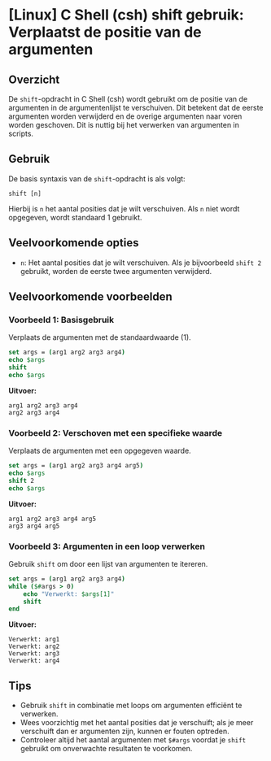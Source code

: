 # [Linux] C Shell (csh) shift gebruik: Verplaatst de positie van de argumenten

## Overzicht
De `shift`-opdracht in C Shell (csh) wordt gebruikt om de positie van de argumenten in de argumentenlijst te verschuiven. Dit betekent dat de eerste argumenten worden verwijderd en de overige argumenten naar voren worden geschoven. Dit is nuttig bij het verwerken van argumenten in scripts.

## Gebruik
De basis syntaxis van de `shift`-opdracht is als volgt:

```
shift [n]
```

Hierbij is `n` het aantal posities dat je wilt verschuiven. Als `n` niet wordt opgegeven, wordt standaard 1 gebruikt.

## Veelvoorkomende opties
- `n`: Het aantal posities dat je wilt verschuiven. Als je bijvoorbeeld `shift 2` gebruikt, worden de eerste twee argumenten verwijderd.

## Veelvoorkomende voorbeelden

### Voorbeeld 1: Basisgebruik
Verplaats de argumenten met de standaardwaarde (1).

```csh
set args = (arg1 arg2 arg3 arg4)
echo $args
shift
echo $args
```
**Uitvoer:**
```
arg1 arg2 arg3 arg4
arg2 arg3 arg4
```

### Voorbeeld 2: Verschoven met een specifieke waarde
Verplaats de argumenten met een opgegeven waarde.

```csh
set args = (arg1 arg2 arg3 arg4 arg5)
echo $args
shift 2
echo $args
```
**Uitvoer:**
```
arg1 arg2 arg3 arg4 arg5
arg3 arg4 arg5
```

### Voorbeeld 3: Argumenten in een loop verwerken
Gebruik `shift` om door een lijst van argumenten te itereren.

```csh
set args = (arg1 arg2 arg3 arg4)
while ($#args > 0)
    echo "Verwerkt: $args[1]"
    shift
end
```
**Uitvoer:**
```
Verwerkt: arg1
Verwerkt: arg2
Verwerkt: arg3
Verwerkt: arg4
```

## Tips
- Gebruik `shift` in combinatie met loops om argumenten efficiënt te verwerken.
- Wees voorzichtig met het aantal posities dat je verschuift; als je meer verschuift dan er argumenten zijn, kunnen er fouten optreden.
- Controleer altijd het aantal argumenten met `$#args` voordat je `shift` gebruikt om onverwachte resultaten te voorkomen.